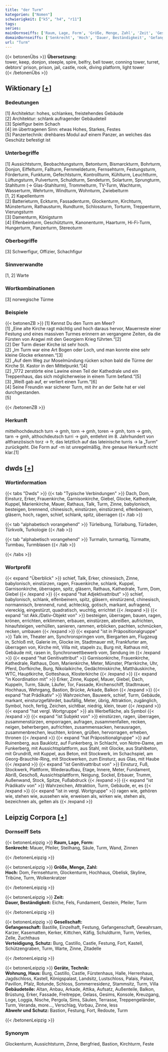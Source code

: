 ```yaml
---
title: "der Turm"
kategorien: ["Nomen"]
schwierigkeit: ["k5", "h4", "r11"]
tags:
series:
mainDornseiffs: ['Raum, Lage, Form', 'Größe, Menge, Zahl', 'Zeit', 'Gesellschaft', 'Geräte, Technik']
domainDornseiffs: ['Senkrecht', 'Hoch', 'Dauer, Beständigkeit', 'Gefangenschaft', 'Verteidigung, Schutz', 'Wohnung, Haus', 'Gebäudeteile', 'Abwehr und Schutz']
url: "Turm"
---
```


{{< betonenÜbs >}}
**Übersetzung:**  
tower, keep, donjon, steeple, spire, belfry, bell tower, conning tower, turret, debtors’ prison, prison, jail, castle, rook, diving platform, light tower  
{{< /betonenÜbs >}}

## Wiktionary [[+](https://de.wiktionary.org/wiki/Turm)]

### Bedeutungen
[1] Architektur: hohes, schlankes, freistehendes Gebäude  
[2] Architektur: schlank aufragender Gebäudeteil  
[3] Spielfigur beim Schach  
[4] im übertragenen Sinn: etwas Hohes, Starkes, Festes  
[5] Panzertechnik: drehbares Modul auf einem Panzer, an welches das Geschütz befestigt ist  

### Unterbegriffe
[1] Aussichtsturm, Beobachtungsturm, Betonturm, Bismarckturm, Bohrturm, Donjon, Eiffelturm, Fallturm, Fernmeldeturm, Fernsehturm, Festungsturm, Förderturm, Funkturm, Gefechtsturm, Kontrollturm, Kühlturm, Leuchtturm, Lüftungsturm, Pulverturm, Schuldturm, Sendeturm, Solarturm, Sprungturm, Stahlturm (→ Glas-Stahlturm), Trommelturm, TV-Turm, Wachturm, Wasserturm, Wehrturm, Windturm, Wohnturm, Zwiebelturm  
[1, 2] Kapellenturm  
[2] Batterieturm, Eckturm, Fassadenturm, Glockenturm, Kirchturm, Münsterturm, Rathausturm, Rundturm, Schlossturm, Torturm, Treppenturm, Vierungsturm  
[3] Damenturm, Königsturm  
[4] Elfenbeinturm, Geschützturm, Kanonenturm, Haarturm, Hi-Fi-Turm, Hungerturm, Panzerturm, Stereoturm  

### Oberbegriffe
[3] Schwerfigur, Offizier, Schachfigur  

### Sinnverwandte
[1, 2] Warte  

### Wortkombinationen
[3] norwegische Türme  

### Beispiele
{{< betonenZB >}}
[1] Kennst Du den Turm am Meer?  
[1] „Eine alte Kirche ragt mächtig und hoch daraus hervor, Mauerreste einer Festung und eines massiven Turmes erinnern an vergangene Zeiten, da die Fürsten von Aragwi mit den Georgiern Krieg führten.“[2]  
[2] Der Turm dieser Kirche ist sehr hoch.  
[2] „Im Turm war eine Art Bogen oder Loch, und man konnte eine sehr kleine Glocke erkennen.“[3]  
[2] „Auf dem Weg zur Moselmündung rücken schon bald die Türme der Kirche St. Kastor in den Mittelpunkt.“[4]  
[2] „1772 zerstörte eine Lawine einen Teil der Kathedrale und ein Treppenhaus, das sich möglicherweise in einem Turm befand.“[5]  
[3] „Weiß gab auf, er verliert einen Turm.“[6]  
[4] Seine Freundin war sicherer Turm, mit ihr an der Seite hat er viel durchgestanden.  
[5]  

{{< /betonenZB >}}
### Herkunft
mittelhochdeutsch turn → gmh, torn → gmh, toren → gmh, torn → gmh, tarn → gmh, althochdeutsch turri → goh, entlehnt im 8. Jahrhundert von altfranzösisch torz → fr, das letztlich auf das lateinische turris → la „Turm“ zurückgeht. Die Form auf -m ist unregelmäßig, ihre genaue Herkunft nicht klar.[1]  



## dwds [[+](https://www.dwds.de/wb/Turm)]

### Wortinformation
{{< tabs "Dwds" >}}
{{< tab "Typische Verbindungen" >}}
Dach, Dom, Einsturz, Erker, Frauenkirche, Garnisonkirche, Giebel, Glocke, Kathedrale, Kuppel, Marienkirche, Mauer, Rathaus, Talk, Turm, Zinne, babylonisch, besteigen, brennend, chinesisch, einstürzen, einstürzend, elfenbeinern, gläsern, hoch, ragen, schief, schlank, spitz, überragen
{{< /tab >}}

{{< tab "alphabetisch vorangehend" >}}
Türleibung, Türlaibung, Türladen, Türkvolk, Turkologie
{{< /tab >}}

{{< tab "alphabetisch vorangehend" >}}
Turmalin, turmartig, Türmatte, Turmbau, Turmblasen
{{< /tab >}}

{{< /tabs >}}

### Wortprofil
{{< expand "Überblick" >}} schief, Talk, Erker, chinesisch, Zinne, babylonisch, einstürzen, ragen, Frauenkirche, schlank, Kuppel, Garnisonkirche, überragen, spitz, gläsern, Rathaus, Kathedrale, Turm, Dom, Giebel {{< /expand >}}
{{< expand "hat Adjektivattribut" >}} schief, babylonisch, schlank, elfenbeinern, spitz, gläsern, einstürzend, chinesisch, normannisch, brennend, rund, achteckig, gotisch, markant, aufragend, viereckig, eingestürzt, quadratisch, wuchtig, errichtet {{< /expand >}}
{{< expand "ist Akk./Dativ-Objekt von" >}} besteigen, überragen, bauen, ragen, krönen, errichten, erklimmen, erbauen, einstürzen, abreißen, aufrichten, hinaufsteigen, verhüllen, sanieren, rammen, erblicken, pachten, schmücken, recken, umbauen {{< /expand >}}
{{< expand "ist in Präpositionalgruppe" >}} Talk im, Theater am, Synchronspringen vom, Biergarten am, Flugzeug in, Schloß mit, Galerie im, Glocke im, Stadtmauer mit, Frankfurter am, überragen von, Kirche mit, Villa mit, stapeln zu, Burg mit, Rathaus mit, Gebäude mit, rasen in, Synchronwettbewerb vom, Sendung im {{< /expand >}}
{{< expand "hat Genitivattribut" >}} Garnisonkirche, Frauenkirche, Kathedrale, Rathaus, Dom, Marienkirche, Meter, Münster, Pfarrkirche, Uhr, Pferd, Dorfkirche, Burg, Nikolaikirche, Gedächtniskirche, Matthäuskirche, WTC, Hauptkirche, Gotteshaus, Klosterkirche {{< /expand >}}
{{< expand "in Koordination mit" >}} Erker, Zinne, Kuppel, Mauer, Giebel, Dach, Kuppeln, Turm, Säule, Läufer, Tor, Fassade, Kirchenschiff, Stadtmauer, Hochhaus, Wehrgang, Bastion, Brücke, Arkade, Balkon {{< /expand >}}
{{< expand "hat Prädikativ" >}} Wahrzeichen, Bauwerk, schief, Turm, Gebäude, markant, einsturzgefährdet, baufällig, Meter, übrig, Attraktion, zugänglich, Symbol, hoch, fertig, Zeichen, sichtbar, niedrig, klein, teuer {{< /expand >}}
{{< expand "hat vergl. Wortgruppe" >}} als Werbefläche, als Symbol {{< /expand >}}
{{< expand "ist Subjekt von" >}} einstürzen, ragen, überragen, zusammenstürzen, emporragen, aufragen, zusammenfallen, recken, neigen, beherbergen, aufrichten, zusammensacken, herausragen, zusammenbrechen, leuchten, krönen, grüßen, hervorragen, erheben, thronen {{< /expand >}}
{{< expand "hat Präpositionalgruppe" >}} auf Ruinenberg, aus Bauklotz, auf Funkerberg, in Schlacht, von Notre-Dame, am Funkerberg, mit Aussichtsplattform, aus Stahl, mit Glocke, aus Stahlbeton, mit Grundriß, mit Kuppel, aus Beton, mit Stockwerk, im Schachspiel, am Georg-Brauchle-Ring, mit Stockwerken, zum Einsturz, aus Glas, mit Haube {{< /expand >}}
{{< expand "ist Genitivattribut von" >}} Einsturz, Fuß, Stockwerk, Plattform, Wiederaufbau, Etage, Innere, Meter, Fundament, Abriß, Geschoß, Aussichtsplattform, Neigung, Sockel, Erbauer, Trumm, Außenwand, Stock, Spitze, Fußabdruck {{< /expand >}}
{{< expand "ist Prädikativ von" >}} Wahrzeichen, Attraktion, Turm, Gebäude, er, es {{< /expand >}}
{{< expand "ist in vergl. Wortgruppe" >}} ragen wie, gehören wie, stehen wie, aussehen wie, erweisen als, wirken wie, stehen als, bezeichnen als, gelten als {{< /expand >}}

## Leipzig Corpora [[+](https://corpora.uni-leipzig.de/en/res?word=Turm&corpusId=deu_newscrawl-public_2018)]

### Dornseiff Sets
{{< betonenLeipzig >}}
**Raum, Lage, Form:**  
**Senkrecht:** Mauer, Pfeiler, Steilhang, Säule, Turm, Wand, Zinnen  

{{< /betonenLeipzig >}}


{{< betonenLeipzig >}}
**Größe, Menge, Zahl:**  
**Hoch:** Dom, Fernsehturm, Glockenturm, Hochhaus, Obelisk, Skyline, Tribüne, Turm, Wolkenkratzer  

{{< /betonenLeipzig >}}


{{< betonenLeipzig >}}
**Zeit:**  
**Dauer, Beständigkeit:** Eiche, Fels, Fundament, Gestein, Pfeiler, Turm  

{{< /betonenLeipzig >}}


{{< betonenLeipzig >}}
**Gesellschaft:**  
**Gefangenschaft:** Bastille, Einzelhaft, Festung, Gefangenschaft, Gewahrsam, Karzer, Kasematten, Kerker, Kittchen, Käfig, Schuldturm, Turm, Verlies, Zelle, Zuchthaus  
**Verteidigung, Schutz:** Burg, Castillo, Castle, Festung, Fort, Kastell, Schützengraben, Turm, Warte, Zinne, Zitadelle  

{{< /betonenLeipzig >}}


{{< betonenLeipzig >}}
**Geräte, Technik:**  
**Wohnung, Haus:** Burg, Castillo, Castle, Fürstenhaus, Halle, Herrenhaus, Jagdschloss, Kastell, Königspalast, Landsitz, Lustschloss, Palais, Palast, Pavillon, Pfalz, Rotunde, Schloss, Sommerresidenz, Stammsitz, Turm, Villa  
**Gebäudeteile:** Altan, Anbau, Arkade, Attika, Aufsatz, Außenteile, Balkon, Brüstung, Erker, Fassade, Freitreppe, Gelass, Gesims, Konsole, Kreuzgang, Loge, Loggia, Nische, Pergola, Sims, Säulen, Terrasse, Treppengeländer, Turm, Veranda, more..., Verschlag, Vorbau, Zinne, less  
**Abwehr und Schutz:** Bastion, Festung, Fort, Redoute, Turm  

{{< /betonenLeipzig >}}

### Synonym
Glockenturm, Aussichtsturm, Zinne, Bergfried, Bastion, Kirchturm, Feste

